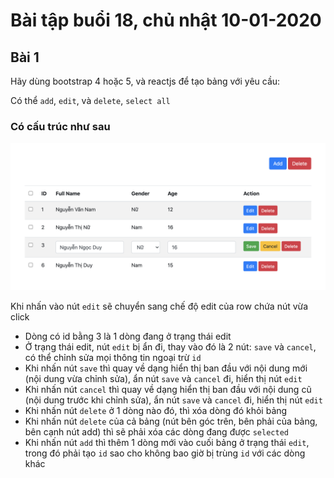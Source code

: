 # Bài tập buổi 18, chủ nhật 10-01-2020


## Bài 1
Hãy dùng bootstrap 4 hoặc 5, và reactjs để tạo bảng với yêu cầu:

Có thể `add`, `edit`, và `delete`, `select all`

### Có cấu trúc như sau
![](./table/editable.png "")

Khi nhấn vào nút `edit` sẽ chuyển sang chế độ edit của row chứa nút vừa click
- Dòng có id bằng 3 là 1 dòng đang ở trạng thái edit
- Ở trạng thái edit, nút `edit` bị ẩn đi, thay vào đó là 2 nút: `save` và `cancel`, có thể chỉnh sửa mọi  thông tin ngoại trừ `id`
- Khi nhấn nút `save` thì quay về dạng hiển thị ban đầu với nội dung mới (nội dung vừa chỉnh sửa), ẩn nút `save` và `cancel` đi, hiển thị nút `edit`
- Khi nhấn nút `cancel` thì quay về dạng hiển thị ban đầu với nội dung cũ (nội dung trước khi chỉnh sửa), ẩn nút `save` và `cancel` đi, hiển thị nút `edit`
- Khi nhấn nút `delete` ở 1 dòng nào đó, thì xóa dòng đó khỏi bảng
- Khi nhấn nút `delete` của cả bảng (nút bên góc trên, bên phải của bảng, bên cạnh nút add) thì sẽ phải xóa các dòng đang được `selected`
- Khi nhấn nút `add` thì thêm 1 dòng mới vào cuối bảng ở trạng thái `edit`, trong đó phải tạo `id` sao cho không bao giờ bị trùng `id` với các dòng khác
